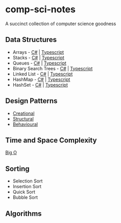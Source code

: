 # comp-sci-notes
A succinct collection of computer science goodness

## Data Structures
* Arrays - [C#](./c%23/data-structures/cs_arrays.md) | [Typescript](./typescript/data-structures/ts_arrays.md)
* Stacks - [C#](./c%23/data-structures/cs_stacks.md) | [Typescript](./typescript/data-structures/ts_stacks.md)
* Queues - [C#](./c%23/data-structures/cs_queues.md) | [Typescript](./typescript/data-structures/ts_queues.md)
* Binary Search Trees - [C#](./c%23/data-structures/stacks/CSharpDatastructure.md) | [Typescript](./typescript/data-structures/stacks/TypeScriptDatastructure.md)
* Linked List - [C#](./c%23/data-structures/stacks/CSharpDatastructure.md) | [Typescript](./typescript/data-structures/stacks/TypeScriptDatastructure.md)
* HashMap - [C#](./c%23/data-structures/stacks/CSharpDatastructure.md) | [Typescript](./typescript/data-structures/stacks/TypeScriptDatastructure.md)
* HashSet - [C#](./c%23/data-structures/stacks/CSharpDatastructure.md) | [Typescript](./typescript/data-structures/stacks/TypeScriptDatastructure.md)

## Design Patterns
* [Creational](/design-patterns/creational/README.md)
* [Structural](/design-patterns/structural/README.md)
* [Behavioural](/design-patterns/behavioural/README.md)

## Time and Space Complexity
[Big O](./time-space-complexity/big-o.md)

## Sorting
* Selection Sort
* Insertion Sort
* Quick Sort
* Bubble Sort

## Algorithms